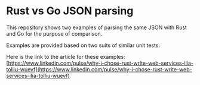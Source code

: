 # Rust vs Go JSON parsing

This repository shows two examples of parsing the same JSON with Rust and Go for the purpose of comparison.

Examples are provided based on two suits of similar unit tests.

Here is the link to the article for these examples: [https://www.linkedin.com/pulse/why-i-chose-rust-write-web-services-ilia-tolliu-wuevf](https://www.linkedin.com/pulse/why-i-chose-rust-write-web-services-ilia-tolliu-wuevf)

